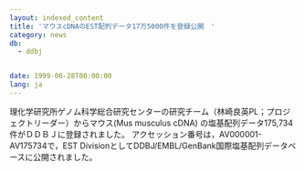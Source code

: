 ```yaml
---
layout: indexed_content
title: 'マウスcDNAのEST配列データ17万5000件を登録公開　'
category: news
db:
  - ddbj


date: 1999-06-28T00:00:00
lang: ja
---
```


理化学研究所ゲノム科学総合研究センターの研究チーム（林崎良英PL；プロジェクトリーダー）からマウス(Mus musculus cDNA) の塩基配列データ175,734件がＤＤＢＪに登録されました。 アクセッション番号は，AV000001-AV175734で，EST DivisionとしてDDBJ/EMBL/GenBank国際塩基配列データベースに公開されました。
